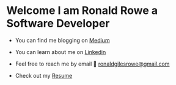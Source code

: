 # Welcome I am Ronald Rowe a Software Developer

* You can find me blogging on [Medium](https://medium.com/@ronaldgilesrowe)

* You can learn about me on [Linkedin](https://www.linkedin.com/in/ronald-rowe-83a16440/)

* Feel free to reach me by email 📧 ronaldgilesrowe@gmail.com 

* Check out my [Resume](https://github.com/RonaldGRowe/Resume/blob/main/01RonaldRoweResume.pdf)
